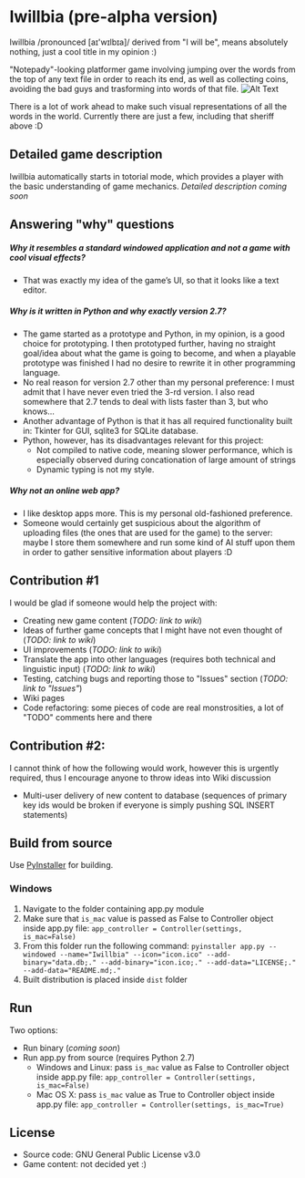 # Iwillbia (pre-alpha version)
Iwillbia /pronounced [aɪ'wɪlbɪa]/ derived from "I will be", means absolutely nothing, just a cool title in my opinion :)

"Notepady"-looking platformer game involving jumping over the words from the top of any text file in order to reach its end, as well as collecting coins, avoiding the bad guys and trasforming into words of that file.
![Alt Text](https://media.giphy.com/media/clskiCrKMRob9G9bsM/giphy.gif)

There is a lot of work ahead to make such visual representations of all the words in the world. Currently there are just a few, including that sheriff above :D

## Detailed game description
Iwillbia automatically starts in totorial mode, which provides a player with the basic understanding of game mechanics.
*Detailed description coming soon*

## Answering "why" questions
##### Why it resembles a standard windowed application and not a game with cool visual effects?
  - That was exactly my idea of the game’s UI, so that it looks like a text editor.
##### Why is it written in Python and why exactly version 2.7?
  - The game started as a prototype and Python, in my opinion, is a good choice for prototyping. I then prototyped further, having no straight goal/idea about what the game is going to become, and when a playable prototype was finished I had no desire to rewrite it in other programming language.
  - No real reason for version 2.7 other than my personal preference: I must admit that I have never even tried the 3-rd version. I also read somewhere that 2.7 tends to deal with lists faster than 3, but who knows…
  - Another advantage of Python is that it has all required functionality built in: Tkinter for GUI, sqlite3 for SQLite database.
  - Python, however, has its disadvantages relevant for this project:
    - Not compiled to native code, meaning slower performance, which is especially observed during concationation of large amount of strings
    - Dynamic typing is not my style.
##### Why not an online web app?
  - I like desktop apps more. This is my personal old-fashioned preference.
  - Someone would certainly get suspicious about the algorithm of uploading files (the ones that are used for the game) to the server: maybe I store them somewhere and run some kind of AI stuff upon them in order to gather sensitive information about players :D
  
## Contribution #1
I would be glad if someone would help the project with:
- Creating new game content (*TODO: link to wiki*)
- Ideas of further game concepts that I might have not even thought of (*TODO: link to wiki*)
- UI improvements (*TODO: link to wiki*)
- Translate the app into other languages (requires both technical and linguistic input) (*TODO: link to wiki*)
- Testing, catching bugs and reporting those to "Issues" section (*TODO: link to "Issues"*)
- Wiki pages
- Code refactoring: some pieces of code are real monstrosities, a lot of "TODO" comments here and there

## Contribution #2:
I cannot think of how the following would work, however this is urgently required, thus I encourage anyone to throw ideas into Wiki discussion
- Multi-user delivery of new content to database (sequences of primary key ids would be broken if everyone is simply pushing SQL INSERT statements)

## Build from source
Use [PyInstaller](https://www.pyinstaller.org/) for building.
### Windows
1. Navigate to the folder containing app.py module
2. Make sure that `is_mac` value is passed as False to Controller object inside app.py file: `app_controller = Controller(settings, is_mac=False)`
3. From this folder run the following command: `pyinstaller app.py --windowed --name="Iwillbia" --icon="icon.ico" --add-binary="data.db;." --add-binary="icon.ico;." --add-data="LICENSE;." --add-data="README.md;."`
4. Built distribution is placed inside `dist` folder

## Run
Two options:
- Run binary (*coming soon*)
- Run app.py from source (requires Python 2.7)
  - Windows and Linux: pass `is_mac` value as False to Controller object inside app.py file: `app_controller = Controller(settings, is_mac=False)`
  - Mac OS X: pass `is_mac` value as True to Controller object inside app.py file: `app_controller = Controller(settings, is_mac=True)`

## License
- Source code: GNU General Public License v3.0
- Game content: not decided yet :)
